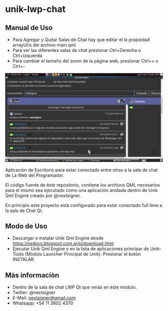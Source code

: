 # unik-lwp-chat

## Manual de Uso

* Para Agregar y Quitar Salas de Chat hay que editar el la propiedad arrayUrls del archivo main.qml
* Para ver las diferentes salas de chat presionar Ctrl+Derecha o Ctrl+Izquierda
* Para cambiar el tamaño del zoom de la pàgina web, presionar Ctrl++ o Ctrl+-

![alt text](https://github.com/nextsigner/unik-lwp-chat/blob/master/sreenshot.png?raw=true "Screenshot")

Aplicaciòn de Escritorio para estar conectado entre otras a la sala de chat de La Web del Programador.

El còdigo fuente de èste repositorio, contiene los archivos QML necesarios para el mismo sea ejecutado como una aplicaciòn anidada dentro de Unik Qml Engine creado por @nextsigner.

En principio este proyecto està configurado para estar conectado full time a la sala de Chat Qt.

## Modo de Uso

* Descargar e instalar Unik Qml Engine desde https://nsdocs.blogspot.com.ar/p/download.html
* Ejecutar Unik Qml Engine y en la lista de aplicaciones principar de Unik-Tools (Mòdulo Launcher Principal de Unik). Presionar el botòn INSTALAR.

## Màs informaciòn

* Dentro de la sala de chat LWP Qt que veràs en èste mòdulo.
* Twitter: @nextsigner
* E-Mail: nextsigner@gmail.com
* Whatsapp: +54 11 3802 4370
